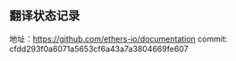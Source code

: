 ## 翻译状态记录

地址：https://github.com/ethers-io/documentation
commit: cfdd293f0a6071a5653cf6a43a7a3804669fe607